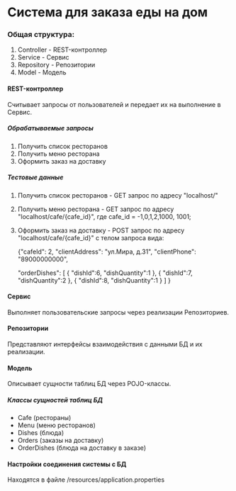 # Система для заказа еды на дом

### Общая структура:
1. Controller - REST-контроллер
2. Service - Сервис  
3. Repository - Репозитории  
4. Model - Модель

#### REST-контроллер
Cчитывает запросы от пользователей и передает их на выполнение в Сервис.

##### Обрабатываемые запросы
1. Получить список ресторанов 
2. Получить меню ресторана
3. Оформить заказ на доставку

##### Тестовые данные
1. Получить список ресторанов - GET запрос по адресу "localhost/"
2. Получить меню ресторана - GET запрос по адресу "localhost/cafe/{cafe_id}", где cafe_id = -1,0,1,2,1000, 1001;
3. Оформить заказ на доставку - POST запрос по адресу "localhost/cafe/{cafe_id}" с телом запроса вида:

   {"cafeId": 2,
   "clientAddress": "ул.Мира, д.31",
   "clientPhone": "89000000000",

   "orderDishes": [
   {
   "dishId":6,
   "dishQuantity":1
   },
   {
   "dishId":7,
   "dishQuantity":2
   },
   {
   "dishId":8,
   "dishQuantity":1
   }
   ]
   }


#### Сервис
Выполняет пользовательские запросы через реализации Репозиториев.

#### Репозитории 
Представляют интерфейсы взаимодействия с данными БД и их реализации.

#### Модель
Описывает сущности таблиц БД через POJO-классы.

##### Классы сущностей таблиц БД
- Cafe (рестораны)
- Menu (меню ресторанов)
- Dishes (блюда)
- Orders (заказы на доставку)
- OrderDishes (блюда на доставку в заказе)

#### Настройки соединения системы с БД
Находятся в файле /resources/application.properties



